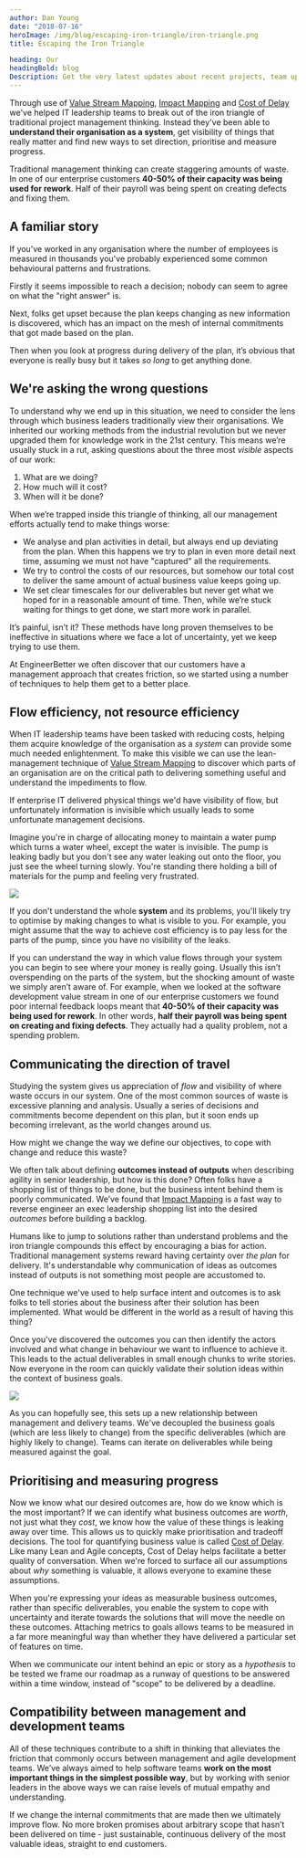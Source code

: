 ```yaml
---
author: Dan Young
date: "2018-07-16"
heroImage: /img/blog/escaping-iron-triangle/iron-triangle.png
title: Escaping the Iron Triangle

heading: Our
headingBold: blog
Description: Get the very latest updates about recent projects, team updates, thoughts and industry news from our team of EngineerBetter experts.
---
```


Through use of [Value Stream Mapping](https://en.wikipedia.org/wiki/Value_stream_mapping), [Impact Mapping](https://www.impactmapping.org/) and [Cost of Delay](https://www.cloudfoundry.org/blog/learning-cost-delay-cloud-foundry-boston-summit/) we've helped IT leadership teams to break out of the iron triangle of traditional project management thinking. Instead they've been able to **understand their organisation as a system**, get visibility of things that really matter and find new ways to set direction, prioritise and measure progress.

<section class="boxout">
<p>Traditional management thinking can create staggering amounts of waste. In one of our enterprise customers <strong>40-50% of their capacity was being used for rework</strong>. Half of their payroll was being spent on creating defects and fixing them.</p>
</section>

## A familiar story

If you’ve worked in any organisation where the number of employees is measured in thousands you've probably experienced some common behavioural patterns and frustrations.

Firstly it seems impossible to reach a decision; nobody can seem to agree on what the "right answer" is.

Next, folks get upset because the plan keeps changing as new information is discovered, which has an impact on the mesh of internal commitments that got made based on the plan.

Then when you look at progress during delivery of the plan, it’s obvious that everyone is really busy but it takes *so long* to get anything done.

## We're asking the wrong questions

To understand why we end up in this situation, we need to consider the lens through which business leaders traditionally view their organisations. We inherited our working methods from the industrial revolution but we never upgraded them for knowledge work in the 21st century. This means we’re usually stuck in a rut, asking questions about the three most *visible* aspects of our work:

1. What are we doing?
2. How much will it cost?
3. When will it be done?

When we’re trapped inside this triangle of thinking, all our management efforts actually tend to make things worse:

* We analyse and plan activities in detail, but always end up deviating from the plan. When this happens we try to plan in even more detail next time, assuming we must not have "captured" all the requirements.
* We try to control the costs of our resources, but somehow our total cost to deliver the same amount of actual business value keeps going up.
* We set clear timescales for our deliverables but never get what we hoped for in a reasonable amount of time. Then, while we’re stuck waiting for things to get done, we start more work in parallel.

It’s painful, isn’t it? These methods have long proven themselves to be ineffective in situations where we face a lot of uncertainty, yet we keep trying to use them.

At EngineerBetter we often discover that our customers have a management approach that creates friction, so we started using a number of techniques to help them get to a better place.

## Flow efficiency, not resource efficiency

When IT leadership teams have been tasked with reducing costs, helping them acquire knowledge of the organisation as a *system* can provide some much needed enlightenment. To make this visible we can use the lean-management technique of [Value Stream Mapping](https://en.wikipedia.org/wiki/Value_stream_mapping) to discover which parts of an organisation are on the critical path to delivering something useful and understand the impediments to flow.

If enterprise IT delivered physical things we'd have visibility of flow, but unfortunately information is invisible which usually leads to some unfortunate management decisions.

Imagine you're in charge of allocating money to maintain a water pump which turns a water wheel, except the water is invisible. The pump is leaking badly but you don't see any water leaking out onto the floor, you just see the wheel turning slowly. You're standing there holding a bill of materials for the pump and feeling very frustrated.

<img src="/img/blog/escaping-iron-triangle/leak.jpg" class="fit image">

If you don't understand the whole **system** and its problems, you'll likely try to optimise by making changes to what is visible to you. For example, you might assume that the way to achieve cost efficiency is to pay less for the parts of the pump, since you have no visibility of the leaks.

If you can understand the way in which value flows through your system you can begin to see where your money is really going. Usually this isn’t overspending on the parts of the system, but the shocking amount of waste we simply aren’t aware of. For example, when we looked at the software development value stream in one of our enterprise customers we found poor internal feedback loops meant that **40-50% of their capacity was being used for rework**. In other words, **half their payroll was being spent on creating and fixing defects**. They actually had a quality problem, not a spending problem.

## Communicating the direction of travel

Studying the system gives us appreciation of *flow* and visibility of where waste occurs in our system. One of the most common sources of waste is excessive planning and analysis. Usually a series of decisions and commitments become dependent on this plan, but it soon ends up becoming irrelevant, as the world changes around us.

How might we change the way we define our objectives, to cope with change and reduce this waste?

We often talk about defining **outcomes instead of outputs** when describing agility in senior leadership, but how is this done? Often folks have a shopping list of things to be done, but the business intent behind them is poorly communicated. We’ve found that [Impact Mapping](https://www.impactmapping.org/) is a fast way to reverse engineer an exec leadership shopping list into the desired *outcomes* before building a backlog.

Humans like to jump to solutions rather than understand problems and the iron triangle compounds this effect by encouraging a bias for action. Traditional management systems reward having certainty over *the plan* for delivery. It's understandable why communication of ideas as outcomes instead of outputs is not something most people are accustomed to.

One technique we've used to help surface intent and outcomes is to ask folks to tell stories about the business after their solution has been implemented. What would be different in the world as a result of having this thing?

Once you've discovered the outcomes you can then identify the actors involved and what change in behaviour we want to influence to achieve it. This leads to the actual deliverables in small enough chunks to write stories. Now everyone in the room can quickly validate their solution ideas within the context of business goals.

<img src="/img/blog/escaping-iron-triangle/impact-map.png" class="fit image">

As you can hopefully see, this sets up a new relationship between management and delivery teams. We've decoupled the business goals (which are less likely to change) from the specific deliverables (which are highly likely to change). Teams can iterate on deliverables while being measured against the goal.

## Prioritising and measuring progress

Now we know what our desired outcomes are, how do we know which is the most important? If we can identify what business outcomes are *worth*, not just what they *cost*, we know how the value of these things is leaking away over time. This allows us to quickly make prioritisation and tradeoff decisions. The tool for quantifying business value is called [Cost of Delay](https://www.cloudfoundry.org/blog/learning-cost-delay-cloud-foundry-boston-summit/). Like many Lean and Agile concepts, Cost of Delay helps facilitate a better quality of conversation. When we're forced to surface all our assumptions about *why* something is valuable, it allows everyone to examine these assumptions.

When you're expressing your ideas as measurable business outcomes, rather than specific deliverables, you enable the system to cope with uncertainty and iterate towards the solutions that will move the needle on these outcomes. Attaching metrics to goals allows teams to be measured in a far more meaningful way than whether they have delivered a particular set of features on time.

When we communicate our intent behind an epic or story as a *hypothesis* to be tested we frame our roadmap as a runway of questions to be answered within a time window, instead of "scope" to be delivered by a deadline.

## Compatibility between management and development teams

All of these techniques contribute to a shift in thinking that alleviates the friction that commonly occurs between management and agile development teams. We’ve always aimed to help software teams **work on the most important things in the simplest possible way**, but by working with senior leaders in the above ways we can raise levels of mutual empathy and understanding.

If we change the internal commitments that are made then we ultimately improve flow. No more broken promises about arbitrary scope that hasn’t been delivered on time - just sustainable, continuous delivery of the most valuable ideas, straight to end customers.
